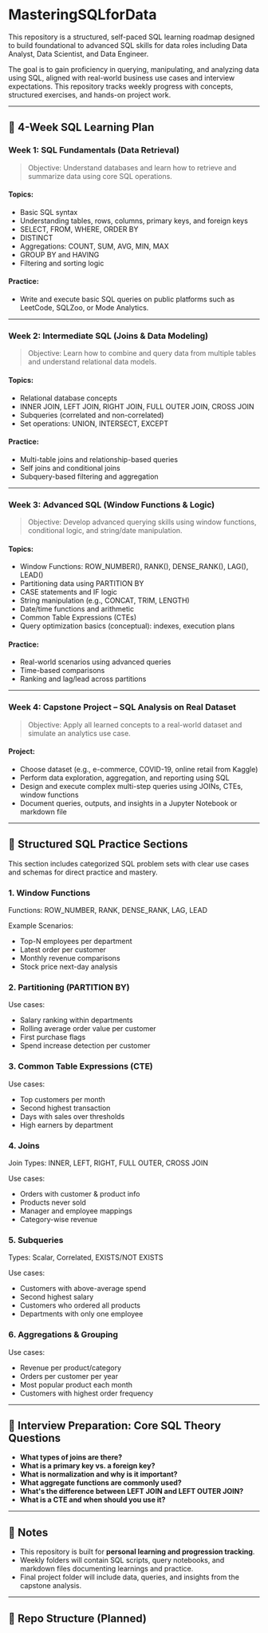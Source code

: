 # MasteringSQLforData

This repository is a structured, self-paced SQL learning roadmap designed to build foundational to advanced SQL skills for data roles including Data Analyst, Data Scientist, and Data Engineer.

The goal is to gain proficiency in querying, manipulating, and analyzing data using SQL, aligned with real-world business use cases and interview expectations. This repository tracks weekly progress with concepts, structured exercises, and hands-on project work.

---

## 🔹 4-Week SQL Learning Plan

### Week 1: SQL Fundamentals (Data Retrieval)

> Objective: Understand databases and learn how to retrieve and summarize data using core SQL operations.

#### Topics:
- Basic SQL syntax
- Understanding tables, rows, columns, primary keys, and foreign keys
- SELECT, FROM, WHERE, ORDER BY
- DISTINCT
- Aggregations: COUNT, SUM, AVG, MIN, MAX
- GROUP BY and HAVING
- Filtering and sorting logic

#### Practice:
- Write and execute basic SQL queries on public platforms such as LeetCode, SQLZoo, or Mode Analytics.

---

### Week 2: Intermediate SQL (Joins & Data Modeling)

> Objective: Learn how to combine and query data from multiple tables and understand relational data models.

#### Topics:
- Relational database concepts
- INNER JOIN, LEFT JOIN, RIGHT JOIN, FULL OUTER JOIN, CROSS JOIN
- Subqueries (correlated and non-correlated)
- Set operations: UNION, INTERSECT, EXCEPT

#### Practice:
- Multi-table joins and relationship-based queries
- Self joins and conditional joins
- Subquery-based filtering and aggregation

---

### Week 3: Advanced SQL (Window Functions & Logic)

> Objective: Develop advanced querying skills using window functions, conditional logic, and string/date manipulation.

#### Topics:
- Window Functions: ROW_NUMBER(), RANK(), DENSE_RANK(), LAG(), LEAD()
- Partitioning data using PARTITION BY
- CASE statements and IF logic
- String manipulation (e.g., CONCAT, TRIM, LENGTH)
- Date/time functions and arithmetic
- Common Table Expressions (CTEs)
- Query optimization basics (conceptual): indexes, execution plans

#### Practice:
- Real-world scenarios using advanced queries
- Time-based comparisons
- Ranking and lag/lead across partitions

---

### Week 4: Capstone Project – SQL Analysis on Real Dataset

> Objective: Apply all learned concepts to a real-world dataset and simulate an analytics use case.

#### Project:
- Choose dataset (e.g., e-commerce, COVID-19, online retail from Kaggle)
- Perform data exploration, aggregation, and reporting using SQL
- Design and execute complex multi-step queries using JOINs, CTEs, window functions
- Document queries, outputs, and insights in a Jupyter Notebook or markdown file

---

## 🔹 Structured SQL Practice Sections

This section includes categorized SQL problem sets with clear use cases and schemas for direct practice and mastery.

### 1. Window Functions

Functions: ROW_NUMBER, RANK, DENSE_RANK, LAG, LEAD

Example Scenarios:
- Top-N employees per department
- Latest order per customer
- Monthly revenue comparisons
- Stock price next-day analysis

### 2. Partitioning (PARTITION BY)

Use cases:
- Salary ranking within departments
- Rolling average order value per customer
- First purchase flags
- Spend increase detection per customer

### 3. Common Table Expressions (CTE)

Use cases:
- Top customers per month
- Second highest transaction
- Days with sales over thresholds
- High earners by department

### 4. Joins

Join Types: INNER, LEFT, RIGHT, FULL OUTER, CROSS JOIN

Use cases:
- Orders with customer & product info
- Products never sold
- Manager and employee mappings
- Category-wise revenue

### 5. Subqueries

Types: Scalar, Correlated, EXISTS/NOT EXISTS

Use cases:
- Customers with above-average spend
- Second highest salary
- Customers who ordered all products
- Departments with only one employee

### 6. Aggregations & Grouping

Use cases:
- Revenue per product/category
- Orders per customer per year
- Most popular product each month
- Customers with highest order frequency

---

## 🔹 Interview Preparation: Core SQL Theory Questions

- **What types of joins are there?**
- **What is a primary key vs. a foreign key?**
- **What is normalization and why is it important?**
- **What aggregate functions are commonly used?**
- **What's the difference between LEFT JOIN and LEFT OUTER JOIN?**
- **What is a CTE and when should you use it?**

---

## 🔹 Notes

- This repository is built for **personal learning and progression tracking**.
- Weekly folders will contain SQL scripts, query notebooks, and markdown files documenting learnings and practice.
- Final project folder will include data, queries, and insights from the capstone analysis.

---

## 📁 Repo Structure (Planned)

